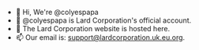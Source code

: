 - 👋 Hi, We're @colyespapa
- 👀 @colyespapa is Lard Corporation's official account.
- 🌱 The Lard Corporation website is hosted here.
- 📫 Our email is: support@lardcorporation.uk.eu.org.
